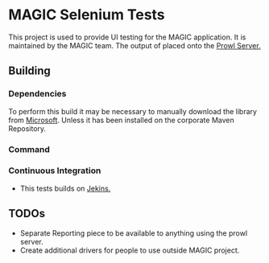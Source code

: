 # MAGIC Selenium Tests

This project is used to provide UI testing for the MAGIC application. It is maintained by the MAGIC team. The output of
placed onto the [Prowl Server.]()

## Building

### Dependencies

To perform this build it may be necessary to manually download the library from 
[Microsoft](https://www.microsoft.com/en-us/download/details.aspx?id=11774). Unless it has been installed on the
corporate Maven Repository.

### Command



### Continuous Integration
- This tests builds on [Jekins.](http://jenkins.intranet.local:8080/view/MAGIC/view/Magic/view/Magic%20Builds/job/MAGIC-selenium-tests/)


## TODOs
- Separate Reporting piece to be available to anything using the prowl server.
- Create additional drivers for people to use outside MAGIC project.
